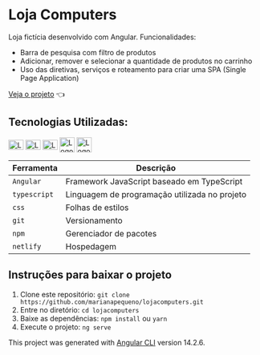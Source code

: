 # Loja Computers

Loja fictícia desenvolvido com Angular. Funcionalidades:
* Barra de pesquisa com filtro de produtos
* Adicionar, remover e selecionar a quantidade de produtos no carrinho
* Uso das diretivas, serviços e roteamento para criar uma SPA (Single Page Application)

[Veja o projeto](https://lojacomputers.netlify.app) :point_left:

## Tecnologias Utilizadas:
<div>
  <img align="center" alt="Logo TypeScript" height="20" width="30"  src="https://cdn.jsdelivr.net/gh/devicons/devicon/icons/typescript/typescript-original.svg"/>
  <img align="center" alt="Logo JavaScript" height="20" width="30" src="https://cdn.jsdelivr.net/gh/devicons/devicon/icons/javascript/javascript-original.svg"/>
  <img align="center" alt="Logo CSS" height="20" width="30" src="https://cdn.jsdelivr.net/gh/devicons/devicon/icons/css3/css3-plain-wordmark.svg"/>
  <img align="center" alt="Logo do Git" height="30" width="30" src="https://cdn.jsdelivr.net/gh/devicons/devicon/icons/git/git-original-wordmark.svg"/>
  <img align="center" alt="Logo NPM" height="30" width="30" src="https://cdn.jsdelivr.net/gh/devicons/devicon/icons/npm/npm-original-wordmark.svg"/>
</div>

| Ferramenta | Descrição |
| --- | --- |
| `Angular` | Framework JavaScript baseado em TypeScript|
| `typescript` | Linguagem de programação utilizada no projeto|
| `css` | Folhas de estilos|
| `git` | Versionamento|
| `npm` | Gerenciador de pacotes|
| `netlify` | Hospedagem|

## Instruções para baixar o projeto
1. Clone este repositório: `git clone https://github.com/marianapequeno/lojacomputers.git`
2. Entre no diretório: `cd lojacomputers`
3. Baixe as dependências: `npm install` ou `yarn `  
4. Execute o projeto: `ng serve`


This project was generated with [Angular CLI](https://github.com/angular/angular-cli) version 14.2.6.
